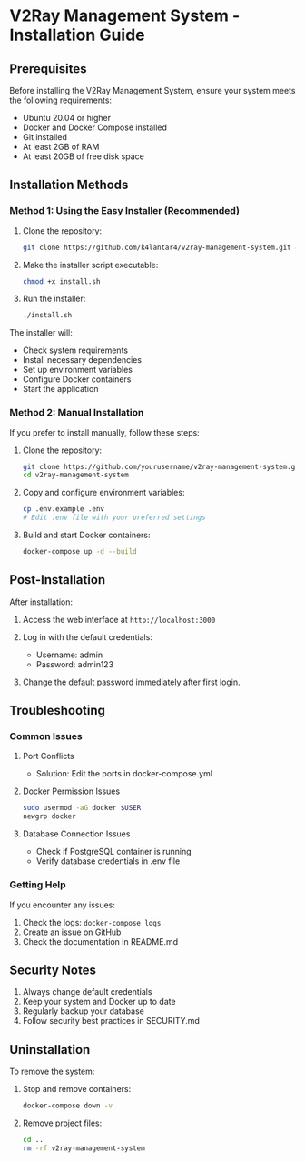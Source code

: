 # V2Ray Management System - Installation Guide

## Prerequisites

Before installing the V2Ray Management System, ensure your system meets the following requirements:

- Ubuntu 20.04 or higher
- Docker and Docker Compose installed
- Git installed
- At least 2GB of RAM
- At least 20GB of free disk space

## Installation Methods

### Method 1: Using the Easy Installer (Recommended)

1. Clone the repository:
   ```bash
   git clone https://github.com/k4lantar4/v2ray-management-system.git && cd v2ray-management-system && chmod -x ./install.sh && cp .env.example .env && ./install.sh
   
   ```

2. Make the installer script executable:
   ```bash
   chmod +x install.sh
   ```

3. Run the installer:
   ```bash
   ./install.sh
   ```

The installer will:
- Check system requirements
- Install necessary dependencies
- Set up environment variables
- Configure Docker containers
- Start the application

### Method 2: Manual Installation

If you prefer to install manually, follow these steps:

1. Clone the repository:
   ```bash
   git clone https://github.com/yourusername/v2ray-management-system.git
   cd v2ray-management-system
   ```

2. Copy and configure environment variables:
   ```bash
   cp .env.example .env
   # Edit .env file with your preferred settings
   ```

3. Build and start Docker containers:
   ```bash
   docker-compose up -d --build
   ```

## Post-Installation

After installation:

1. Access the web interface at `http://localhost:3000`
2. Log in with the default credentials:
   - Username: admin
   - Password: admin123

3. Change the default password immediately after first login.

## Troubleshooting

### Common Issues

1. Port Conflicts
   - Solution: Edit the ports in docker-compose.yml

2. Docker Permission Issues
   ```bash
   sudo usermod -aG docker $USER
   newgrp docker
   ```

3. Database Connection Issues
   - Check if PostgreSQL container is running
   - Verify database credentials in .env file

### Getting Help

If you encounter any issues:
1. Check the logs: `docker-compose logs`
2. Create an issue on GitHub
3. Check the documentation in README.md

## Security Notes

1. Always change default credentials
2. Keep your system and Docker up to date
3. Regularly backup your database
4. Follow security best practices in SECURITY.md

## Uninstallation

To remove the system:

1. Stop and remove containers:
   ```bash
   docker-compose down -v
   ```

2. Remove project files:
   ```bash
   cd ..
   rm -rf v2ray-management-system
   ``` 
